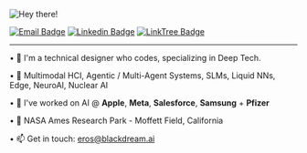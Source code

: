 ![Hey there!](https://media.tenor.com/acihnolEVYAAAAAC/goku-hi.gif)
 
[![Email Badge](https://img.shields.io/badge/-Email-c14438?style=flat-square&logo=Gmail&logoColor=white&link=mailto:eros@theotherEros.com)](mailto:eros@theotherEros.com)
[![Linkedin Badge](https://img.shields.io/badge/-LinkedIn-blue?style=flat-square&logo=Linkedin&logoColor=white&link=https://www.linkedin.com/in/erosmarcello)](https://www.linkedin.com/in/erosmarcello/)
[![LinkTree Badge](https://img.shields.io/badge/Links-12100E?style=flat-square&logo=medium&logoColor=green&link=https://linktr.ee/erosmarcello/)](https://linktr.ee/erosmarcello/)

--- 

• 🧠 I'm a technical designer who codes, specializing in Deep Tech.

• 🖤 Multimodal HCI, Agentic / Multi-Agent Systems, SLMs, Liquid NNs, Edge, NeuroAI, Nuclear AI

• 🦾 I've worked on AI @ **Apple**, **Meta**, **Salesforce**, **Samsung** + **Pfizer**
    
• 📍 NASA Ames Research Park - Moffett Field, California

• 📫 Get in touch: [eros@blackdream.ai](mailto:eros@blackdream.ai)
